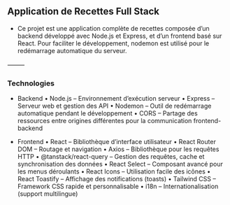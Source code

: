 ## Application de Recettes Full Stack

- Ce projet est une application complète de recettes composée d’un backend développé avec Node.js et Express, et d’un frontend basé sur React. Pour faciliter le développement, nodemon est utilisé pour le redémarrage automatique du serveur.

⸻

### Technologies

- Backend
	•	Node.js – Environnement d’exécution serveur
	•	Express – Serveur web et gestion des API
	•	Nodemon – Outil de redémarrage automatique pendant le développement
	•	CORS – Partage des ressources entre origines différentes pour la communication frontend-backend

- Frontend
	•	React – Bibliothèque d’interface utilisateur
	•	React Router DOM – Routage et navigation
	•	Axios – Bibliothèque pour les requêtes HTTP
	•	@tanstack/react-query – Gestion des requêtes, cache et synchronisation des données
	•	React Select – Composant avancé pour les menus déroulants
	•	React Icons – Utilisation facile des icônes
	•	React Toastify – Affichage des notifications (toasts)
	•	Tailwind CSS – Framework CSS rapide et personnalisable
	•	i18n – Internationalisation (support multilingue)

    